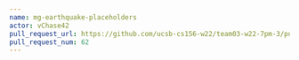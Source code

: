 ```yaml
---
name: mg-earthquake-placeholders
actor: vChase42
pull_request_url: https://github.com/ucsb-cs156-w22/team03-w22-7pm-3/pull/62
pull_request_num: 62
---
```


